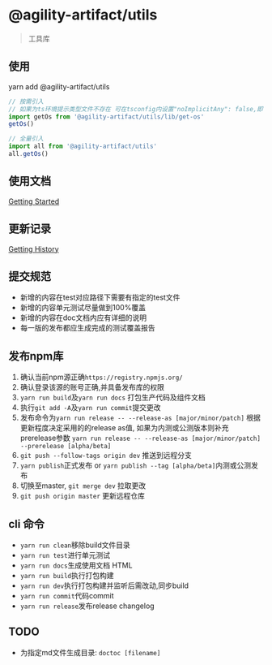 # @agility-artifact/utils

> 工具库

## 使用

yarn add @agility-artifact/utils

```JavaScript
// 按需引入
// 如果为ts环境提示类型文件不存在 可在tsconfig内设置"noImplicitAny": false,即可
import getOs from '@agility-artifact/utils/lib/get-os'
getOs()

// 全量引入
import all from '@agility-artifact/utils'
all.getOs()
```

## 使用文档

[Getting Started](./docs/index.html)

## 更新记录

[Getting History](./CHANGELOG.md)

## 提交规范

* 新增的内容在test对应路径下需要有指定的test文件
* 新增的内容单元测试尽量做到100%覆盖
* 新增的内容在doc文档内应有详细的说明
* 每一版的发布都应生成完成的测试覆盖报告

## 发布npm库

1. 确认当前npm源正确`https://registry.npmjs.org/`
2. 确认登录该源的账号正确,并具备发布库的权限
3. `yarn run build`及`yarn run docs` 打包生产代码及组件文档
4. 执行`git add -A`及`yarn run commit`提交更改
5. 发布命令为`yarn run release -- --release-as [major/minor/patch]` 根据更新程度决定采用的的release as值, 如果为内测或公测版本则补充prerelease参数 `yarn run release -- --release-as [major/minor/patch] --prerelease [alpha/beta]`
6. `git push --follow-tags origin dev` 推送到远程分支
7. `yarn publish`正式发布 or `yarn publish --tag [alpha/beta]`内测或公测发布
8. 切换至master, `git merge dev` 拉取更改
9. `git push origin master` 更新远程仓库

## cli 命令

* `yarn run clean`移除build文件目录
* `yarn run test`进行单元测试
* `yarn run docs`生成使用文档 HTML
* `yarn run build`执行打包构建
* `yarn run dev`执行打包构建并监听后需改动,同步build
* `yarn run commit`代码commit
* `yarn run release`发布release changelog

## TODO

* 为指定md文件生成目录: `doctoc [filename]`
